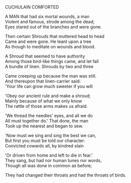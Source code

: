 CUCHULAIN COMFORTED  
  
A MAN that had six mortal wounds, a man  
Violent and famous, strode among the dead;  
Eyes stared out of the branches and were gone.  
  
Then certain Shrouds that muttered head to head  
Came and were gone.  He leant upon a tree  
As though to meditate on wounds and blood.  
  
A Shroud that seemed to have authority  
Among those bird-like things came, and let fall  
A bundle of linen.  Shrouds by two and three  
  
Came creeping up because the man was still.  
And thereupon that linen-carrier said:  
'Your life can grow much sweeter if you will  
  
'Obey our ancient rule and make a shroud;  
Mainly because of what we only know  
The rattle of those arms makes us afraid.  
  
'We thread the needles' eyes, and all we do  
All must together do.' That done, the man  
Took up the nearest and began to sew.  
  
'Now must we sing and sing the best we can,  
But first you must be told our character:  
Convicted cowards all, by kindred slain  
  
'Or driven from home and left to die in fear.'  
They sang, but had nor human tunes nor words,  
Though all was done in common as before;  
  
They had changed their throats and had the throats of birds.  
